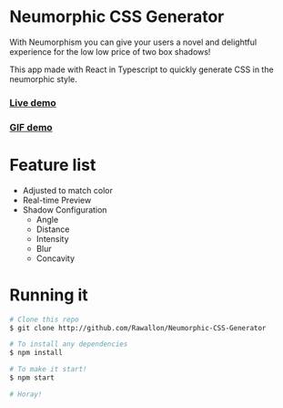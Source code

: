 # Neumorphic CSS Generator
With Neumorphism you can give your users a novel and delightful experience for the low low price of two box shadows! 

This app made with React in Typescript to quickly generate CSS in the neumorphic style.

### [Live demo](https://rawallon.github.io/Neumorphic-CSS-Generator/)
### [GIF demo](https://imgur.com/HoNqczN)

# Feature list
  - Adjusted to match color
  - Real-time Preview
  - Shadow Configuration
    - Angle
    - Distance
    - Intensity
    - Blur
    - Concavity

    

# Running it

 ```bash
# Clone this repo
$ git clone http://github.com/Rawallon/Neumorphic-CSS-Generator

# To install any dependencies
$ npm install

# To make it start!
$ npm start

# Horay!
```